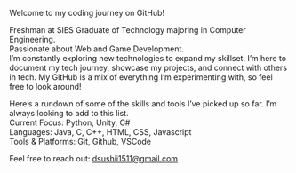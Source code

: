 Welcome to my coding journey on GitHub!

Freshman at SIES Graduate of Technology majoring in Computer Engineering. <br>
Passionate about Web and Game Development. <br>
I’m constantly exploring new technologies to expand my skillset. I’m here to document my tech journey, showcase my projects, and connect with others in tech. My GitHub is a mix of everything I’m experimenting with, so feel free to look around!

Here’s a rundown of some of the skills and tools I’ve picked up so far. I’m always looking to add to this list. <br>
Current Focus: Python, Unity, C# <br>
Languages: Java, C, C++, HTML, CSS, Javascript <br>
Tools & Platforms: Git, Github, VSCode <br>

Feel free to reach out: dsushii1511@gmail.com
